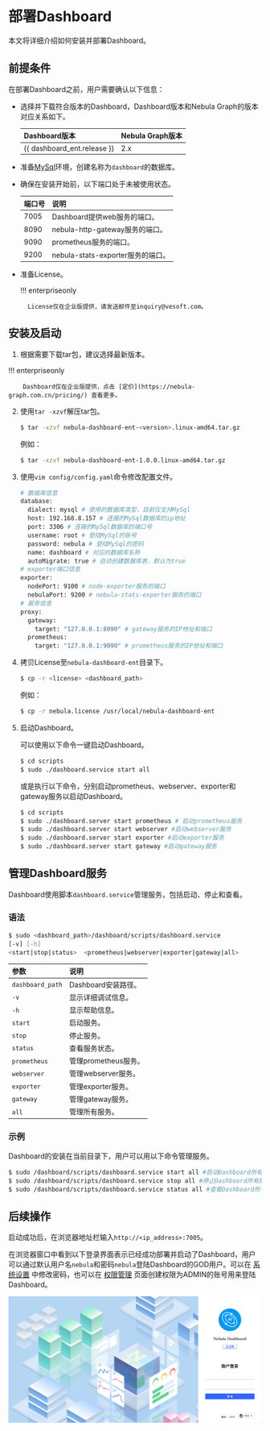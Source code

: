 # 部署Dashboard

本文将详细介绍如何安装并部署Dashboard。

## 前提条件

在部署Dashboard之前，用户需要确认以下信息：

- 选择并下载符合版本的Dashboard，Dashboard版本和Nebula Graph的版本对应关系如下。

  | Dashboard版本               | Nebula Graph版本 |
  | :-------------------------- | :--------------- |
  | {{ dashboard_ent.release }} | 2.x              |

- 准备[MySql](https://www.mysql.com/cn/)环境，创建名称为`dashboard`的数据库。
- 确保在安装开始前，以下端口处于未被使用状态。
  
  | 端口号 | 说明                              |
  | ------ | --------------------------------- |
  | 7005   | Dashboard提供web服务的端口。      |
  | 8090   | nebula-http-gateway服务的端口。   |
  | 9090   | prometheus服务的端口。            |
  | 9200   | nebula-stats-exporter服务的端口。 |

- 准备License。

  !!! enterpriseonly

        License仅在企业版提供，请发送邮件至inquiry@vesoft.com。


## 安装及启动

1. 根据需要下载tar包，建议选择最新版本。
  
  !!! enterpriseonly

        Dashboard仅在企业版提供，点击 [定价](https://nebula-graph.com.cn/pricing/) 查看更多。

2. 使用`tar -xzvf`解压tar包。

   ```bash
   $ tar -xzvf nebula-dashboard-ent-<version>.linux-amd64.tar.gz 
   ```
   
   例如：
   
   ```bash
   $ tar -xzvf nebula-dashboard-ent-1.0.0.linux-amd64.tar.gz 
   ```

3. 使用`vim config/config.yaml`命令修改配置文件。

   ```bash
   # 数据库信息
   database:
     dialect: mysql # 使用的数据库类型，目前仅支持MySql
     host: 192.168.8.157 # 连接的MySql数据库的ip地址
     port: 3306 # 连接的MySql数据库的端口号
     username: root # 登陆MySql的账号
     password: nebula # 登陆MySql的密码
     name: dashboard # 对应的数据库名称
     autoMigrate: true # 自动创建数据库表，默认为true
   # exporter端口信息
   exporter:
     nodePort: 9100 # node-exporter服务的端口
     nebulaPort: 9200 # nebula-stats-exporter服务的端口
   # 服务信息
   proxy:
     gateway:
       target: "127.0.0.1:8090" # gateway服务的IP地址和端口
     prometheus:
       target: "127.0.0.1:9090" # prometheus服务的IP地址和端口
   ```

4. 拷贝License至`nebula-dashboard-ent`目录下。

   ```bash
   $ cp -r <license> <dashboard_path>
   ```

   例如：
   ```bash
   $ cp -r nebula.license /usr/local/nebula-dashboard-ent
   ```

5. 启动Dashboard。

   可以使用以下命令一键启动Dashboard。
   ```bash
   $ cd scripts
   $ sudo ./dashboard.service start all
   ```
   或是执行以下命令，分别启动prometheus、webserver、exporter和gateway服务以启动Dashboard。
   ```bash
   $ cd scripts
   $ sudo ./dashboard.server start prometheus # 启动prometheus服务
   $ sudo ./dashboard.server start webserver #启动webserver服务
   $ sudo ./dashboard.server start exporter #启动exporter服务
   $ sudo ./dashboard.server start gateway #启动gateway服务
   ```

## 管理Dashboard服务

Dashboard使用脚本`dashboard.service`管理服务，包括启动、停止和查看。

### 语法

```bash
$ sudo <dashboard_path>/dashboard/scripts/dashboard.service
[-v] [-h]
<start|stop|status>  <prometheus|webserver|exporter|gateway|all>
```

| 参数                       | 说明                 |
| :------------------------- | :------------------- |
| `dashboard_path` | Dashboard安装路径。  |
| `-v`                       | 显示详细调试信息。   |
| `-h`                       | 显示帮助信息。       |
| `start`                    | 启动服务。           |
| `stop`                     | 停止服务。           |
| `status`                   | 查看服务状态。       |
| `prometheus`               | 管理prometheus服务。 |
| `webserver`                | 管理webserver服务。  |
| `exporter`                 | 管理exporter服务。   |
| `gateway`                  | 管理gateway服务。    |
| `all`                      | 管理所有服务。       |

### 示例

Dashboard的安装在当前目录下，用户可以用以下命令管理服务。
```bash
$ sudo /dashboard/scripts/dashboard.service start all #启动Dashboard所有服务
$ sudo /dashboard/scripts/dashboard.service stop all #停止Dashboard所有服务
$ sudo /dashboard/scripts/dashboard.service status all #查看Dashboard所有服务状态
```

## 后续操作

启动成功后，在浏览器地址栏输入`http://<ip_address>:7005`。

在浏览器窗口中看到以下登录界面表示已经成功部署并启动了Dashboard，用户可以通过默认用户名`nebula`和密码`nebula`登陆Dashboard的GOD用户。可以在 [系统设置](../nebula-dashboard-ent/6.system-settings.md) 中修改密码，也可以在 [权限管理](../nebula-dashboard-ent/5.account-management.md) 页面创建权限为ADMIN的账号用来登陆Dashboard。

![start-page](../nebula-dashboard-ent/figs/ds-028.png)

